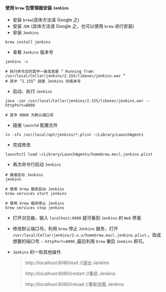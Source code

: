 #### 使用 `brew` 包管理器安装 `Jenkins`

- 安装 `brew`(具体方法请 Google 之)
- 安装 `JDK` (具体方法请 Google 之，也可以使用 `brew` 进行安装)
- 安装 `Jenkins`

```shell
brew install jenkins
```

- 查看 `Jenkins` 版本号

```shell
jenkins -v

# 执行命令后的其中一条信息是 “ Running from: /usr/local/Cellar/jenkins/2.155/libexec/jenkins.war ”
# 其中 “2.155” 就是 Jenkins 的版本号
```

- 启动、执行 `Jenkins`

```shell
java -jar /usr/local/Cellar/jenkins/2.155/libexec/jenkins.war --httpPort=8080

# 其中 8080 为默认端口号
```

- 链接 `launchd` 配置文件

```shell
ln -sfv /usr/local/opt/jenkins/*.plist ~/Library/LaunchAgents
```

- 完成修改

```shell
launchctl load ~/Library/LaunchAgents/homebrew.mxcl.jenkins.plist
```

- 再次命令行启动 `Jenkins`

```shell
# 直接启动 Jenkins
jenkins

# 使用 brew 服务启动 Jenkins
brew services start jenkins

# 使用 brew 服务停止 Jenkins
brew services stop jenkins
```

- 打开浏览器，输入 `localhost:8080` 就可看到 `Jenkins` 的 `Web` 界面

- 修改默认端口号。利用 `brew` 停止 `Jenkins` 服务，打开 `/usr/local/Cellar/jenkins/2.x.x/homebrew.mxcl.jenkins.plist` 。改成想要的端口号 `--httpPort=9090` ,最后利用 `brew` 重启 `Jenkins` 即可。

- `Jenkins` 的一些其他操作
  > http://localhost:8080/exit    //退出 Jenkins
  >
  > http://localhost:8080/restart   //重启 Jenkins
  >
  > http://localhost:8080/reload    //重新加载 Jenkins
